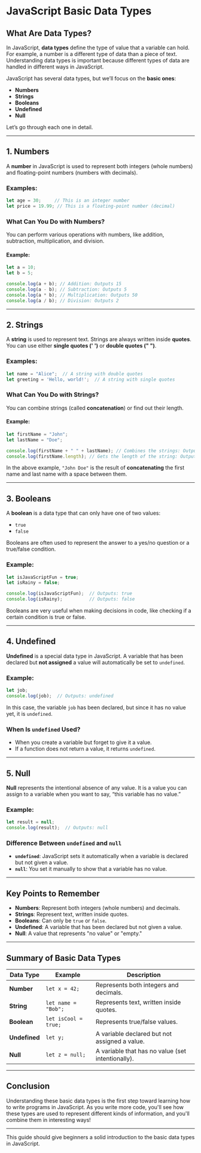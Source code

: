 # JavaScript Basic Data Types

## What Are Data Types?

In JavaScript, **data types** define the type of value that a variable can hold. For example, a number is a different type of data than a piece of text. Understanding data types is important because different types of data are handled in different ways in JavaScript.

JavaScript has several data types, but we’ll focus on the **basic ones**: 

- **Numbers**
- **Strings**
- **Booleans**
- **Undefined**
- **Null**

Let’s go through each one in detail.

---

## 1. **Numbers**

A **number** in JavaScript is used to represent both integers (whole numbers) and floating-point numbers (numbers with decimals).

### Examples:

```javascript
let age = 30;     // This is an integer number
let price = 19.99; // This is a floating-point number (decimal)
```

### What Can You Do with Numbers?

You can perform various operations with numbers, like addition, subtraction, multiplication, and division.

#### Example:

```javascript
let a = 10;
let b = 5;

console.log(a + b); // Addition: Outputs 15
console.log(a - b); // Subtraction: Outputs 5
console.log(a * b); // Multiplication: Outputs 50
console.log(a / b); // Division: Outputs 2
```

---

## 2. **Strings**

A **string** is used to represent text. Strings are always written inside **quotes**. You can use either **single quotes (' ')** or **double quotes (" ")**.

### Examples:

```javascript
let name = "Alice";  // A string with double quotes
let greeting = 'Hello, world!';  // A string with single quotes
```

### What Can You Do with Strings?

You can combine strings (called **concatenation**) or find out their length.

#### Example:

```javascript
let firstName = "John";
let lastName = "Doe";

console.log(firstName + " " + lastName); // Combines the strings: Outputs "John Doe"
console.log(firstName.length); // Gets the length of the string: Outputs 4
```

In the above example, `"John Doe"` is the result of **concatenating** the first name and last name with a space between them.

---

## 3. **Booleans**

A **boolean** is a data type that can only have one of two values:
- `true`
- `false`

Booleans are often used to represent the answer to a yes/no question or a true/false condition.

### Example:

```javascript
let isJavaScriptFun = true;
let isRainy = false;

console.log(isJavaScriptFun);  // Outputs: true
console.log(isRainy);          // Outputs: false
```

Booleans are very useful when making decisions in code, like checking if a certain condition is true or false.

---

## 4. **Undefined**

**Undefined** is a special data type in JavaScript. A variable that has been declared but **not assigned** a value will automatically be set to `undefined`.

### Example:

```javascript
let job;
console.log(job);  // Outputs: undefined
```

In this case, the variable `job` has been declared, but since it has no value yet, it is `undefined`.

### When Is `undefined` Used?

- When you create a variable but forget to give it a value.
- If a function does not return a value, it returns `undefined`.

---

## 5. **Null**

**Null** represents the intentional absence of any value. It is a value you can assign to a variable when you want to say, “this variable has no value.”

### Example:

```javascript
let result = null;
console.log(result);  // Outputs: null
```

### Difference Between `undefined` and `null`

- **`undefined`**: JavaScript sets it automatically when a variable is declared but not given a value.
- **`null`**: You set it manually to show that a variable has no value.

---

## Key Points to Remember

- **Numbers**: Represent both integers (whole numbers) and decimals.
- **Strings**: Represent text, written inside quotes.
- **Booleans**: Can only be `true` or `false`.
- **Undefined**: A variable that has been declared but not given a value.
- **Null**: A value that represents "no value" or "empty."

---

## Summary of Basic Data Types

| Data Type  | Example            | Description                                   |
|------------|--------------------|-----------------------------------------------|
| **Number** | `let x = 42;`       | Represents both integers and decimals.        |
| **String** | `let name = "Bob";` | Represents text, written inside quotes.       |
| **Boolean**| `let isCool = true;`| Represents true/false values.                 |
| **Undefined** | `let y;`         | A variable declared but not assigned a value. |
| **Null**   | `let z = null;`     | A variable that has no value (set intentionally). |

---

## Conclusion

Understanding these basic data types is the first step toward learning how to write programs in JavaScript. As you write more code, you'll see how these types are used to represent different kinds of information, and you'll combine them in interesting ways!

--- 

This guide should give beginners a solid introduction to the basic data types in JavaScript.